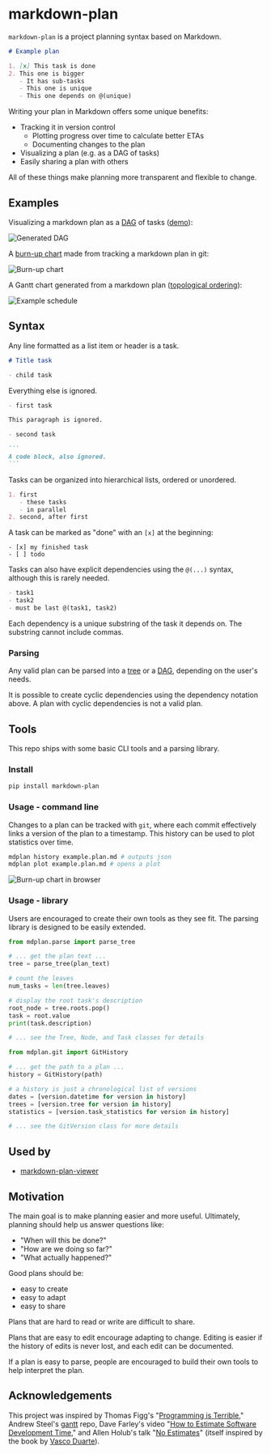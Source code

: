 # markdown-plan

`markdown-plan` is a project planning syntax based on Markdown.

```md
# Example plan

1. [x] This task is done
2. This one is bigger
   - It has sub-tasks
   - This one is unique
   - This one depends on @(unique)
```

Writing your plan in Markdown offers some unique benefits:

- Tracking it in version control
  - Plotting progress over time to calculate better ETAs
  - Documenting changes to the plan
- Visualizing a plan (e.g. as a DAG of tasks)
- Easily sharing a plan with others

All of these things make planning more transparent and flexible to change.

## Examples

Visualizing a markdown plan as a [DAG](https://en.wikipedia.org/wiki/Directed_acyclic_graph) of tasks ([demo](https://rexgarland.dev/app/markdown-plan)):

![Generated DAG](images/dag.png)

A [burn-up chart](https://en.wikipedia.org/wiki/Cumulative_flow_diagram) made from tracking a markdown plan in git:

![Burn-up chart](images/burn-up-chart.jpg)

A Gantt chart generated from a markdown plan ([topological ordering](https://en.wikipedia.org/wiki/Topological_sorting)):

![Example schedule](images/schedule.png)

## Syntax

Any line formatted as a list item or header is a task.

```md
# Title task

- child task
```

Everything else is ignored.

````md
- first task

This paragraph is ignored.

- second task

```
A code block, also ignored.
```
````

Tasks can be organized into hierarchical lists, ordered or unordered.

```md
1. first
   - these tasks
   - in parallel
2. second, after first
```

A task can be marked as "done" with an `[x]` at the beginning:

```
- [x] my finished task
- [ ] todo
```

Tasks can also have explicit dependencies using the `@(...)` syntax, although this is rarely needed.

```md
- task1
- task2
- must be last @(task1, task2)
```

Each dependency is a unique substring of the task it depends on.
The substring cannot include commas.

### Parsing

Any valid plan can be parsed into a [tree](<https://en.wikipedia.org/wiki/Tree_(data_structure)>) or a [DAG](https://en.wikipedia.org/wiki/Directed_acyclic_graph), depending on the user's needs.

It is possible to create cyclic dependencies using the dependency notation above.
A plan with cyclic dependencies is not a valid plan.

## Tools

This repo ships with some basic CLI tools and a parsing library.

### Install

```sh
pip install markdown-plan
```

### Usage - command line

Changes to a plan can be tracked with `git`, where each commit effectively links a version of the plan to a timestamp.
This history can be used to plot statistics over time.

```sh
mdplan history example.plan.md # outputs json
mdplan plot example.plan.md # opens a plot
```

![Burn-up chart in browser](images/browser-chart.png)

### Usage - library

Users are encouraged to create their own tools as they see fit.
The parsing library is designed to be easily extended.

```python
from mdplan.parse import parse_tree

# ... get the plan text ...
tree = parse_tree(plan_text)

# count the leaves
num_tasks = len(tree.leaves)

# display the root task's description
root_node = tree.roots.pop()
task = root.value
print(task.description)

# ... see the Tree, Node, and Task classes for details
```

```python
from mdplan.git import GitHistory

# ... get the path to a plan ...
history = GitHistory(path)

# a history is just a chronological list of versions
dates = [version.datetime for version in history]
trees = [version.tree for version in history]
statistics = [version.task_statistics for version in history]

# ... see the GitVersion class for more details
```

## Used by

- [markdown-plan-viewer](https://github.com/rexgarland/markdown-plan-viewer)

## Motivation

The main goal is to make planning easier and more useful.
Ultimately, planning should help us answer questions like:

- "When will this be done?"
- "How are we doing so far?"
- "What actually happened?"

Good plans should be:

- easy to create
- easy to adapt
- easy to share

Plans that are hard to read or write are difficult to share.

Plans that are easy to edit encourage adapting to change.
Editing is easier if the history of edits is never lost, and each edit can be documented.

If a plan is easy to parse, people are encouraged to build their own tools to help interpret the plan.

## Acknowledgements

This project was inspired by Thomas Figg's "[Programming is Terrible](https://www.youtube.com/watch?v=csyL9EC0S0c)," Andrew Steel's [gantt](https://github.com/andrew-ls/gantt) repo, Dave Farley's video "[How to Estimate Software Development Time](https://www.youtube.com/watch?v=v21jg8wb1eU)," and Allen Holub's talk "[No Estimates](https://www.youtube.com/watch?v=QVBlnCTu9Ms)" (itself inspired by the book by [Vasco Duarte](https://www.amazon.com/NoEstimates-Measure-Project-Progress-Estimating-ebook/dp/B01FWMSBBK)).
